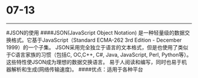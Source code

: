 # 07-13
---
#JSON的使用
####JSON(JavaScript Object Notation) 是一种轻量级的数据交换格式。它基于JavaScript（Standard ECMA-262 3rd Edition - December 1999）的一个子集。 JSON采用完全独立于语言的文本格式，但是也使用了类似于C语言家族的习惯（包括C, OC,C++, C#, Java, JavaScript, Perl, Python等）。这些特性使JSON成为理想的数据交换语言。 易于人阅读和编写，同时也易于机器解析和生成(网络传输速度)。
####优点：适用于各种平台

